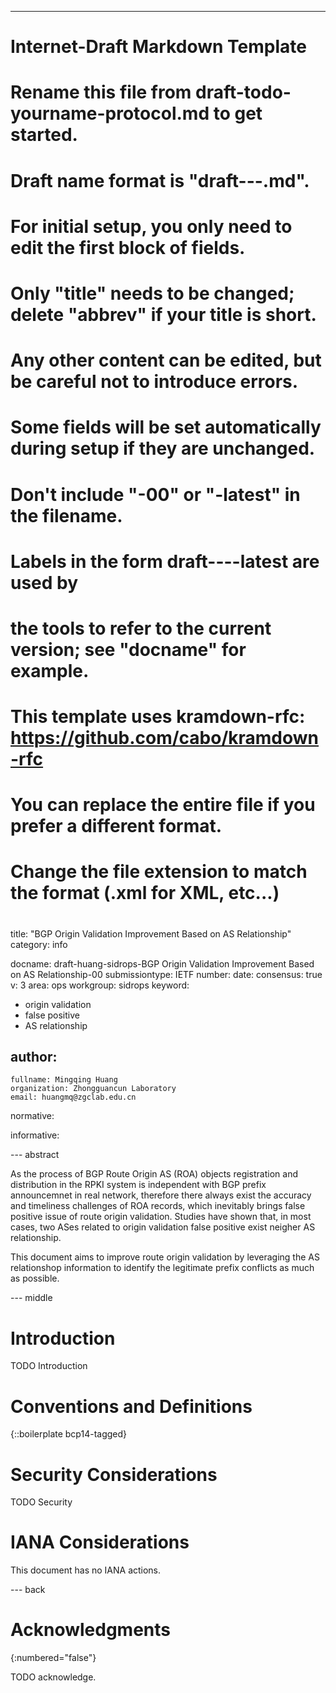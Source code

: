 ---
###
# Internet-Draft Markdown Template
#
# Rename this file from draft-todo-yourname-protocol.md to get started.
# Draft name format is "draft-<yourname>-<workgroup>-<name>.md".
#
# For initial setup, you only need to edit the first block of fields.
# Only "title" needs to be changed; delete "abbrev" if your title is short.
# Any other content can be edited, but be careful not to introduce errors.
# Some fields will be set automatically during setup if they are unchanged.
#
# Don't include "-00" or "-latest" in the filename.
# Labels in the form draft-<yourname>-<workgroup>-<name>-latest are used by
# the tools to refer to the current version; see "docname" for example.
#
# This template uses kramdown-rfc: https://github.com/cabo/kramdown-rfc
# You can replace the entire file if you prefer a different format.
# Change the file extension to match the format (.xml for XML, etc...)
#
###
title: "BGP Origin Validation Improvement Based on AS Relationship"
category: info

docname: draft-huang-sidrops-BGP Origin Validation Improvement Based on AS Relationship-00
submissiontype: IETF
number:
date:
consensus: true
v: 3
area: ops
workgroup: sidrops
keyword:
 - origin validation
 - false positive
 - AS relationship

author:
 -
    fullname: Mingqing Huang
    organization: Zhongguancun Laboratory
    email: huangmq@zgclab.edu.cn

normative:

informative:


--- abstract

As the process of BGP Route Origin AS (ROA) objects registration and distribution in the RPKI system is independent with BGP prefix announcemnet in real network, therefore there always exist the accuracy and timeliness challenges of ROA records, which inevitably brings false positive issue of route origin validation. Studies have shown that, in most cases, two ASes related to origin validation false positive exist neigher AS relationship. 

This document aims to improve route origin validation by leveraging the AS relationshop information to identify the legitimate prefix conflicts as much as possible. 

--- middle

# Introduction

TODO Introduction


# Conventions and Definitions

{::boilerplate bcp14-tagged}


# Security Considerations

TODO Security


# IANA Considerations

This document has no IANA actions.


--- back

# Acknowledgments
{:numbered="false"}

TODO acknowledge.
